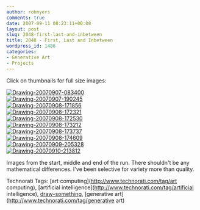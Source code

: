 ```yaml
---
author: robmyers
comments: true
date: 2007-09-11 08:23:11+00:00
layout: post
slug: 2048-first-last-and-inbetween
title: 2048 - First, Last and Inbetween
wordpress_id: 1486
categories:
- Generative Art
- Projects
---
```


Click on thumbnails for full size images:  
  
[![Drawing-20070907-083400](/wp-content/uploads/2007/09/drawing-20070907-083400-tm.jpg)](/wp-content/uploads/2007/09/drawing-20070907-083400.png)  
[![Drawing-20070907-190245](/wp-content/uploads/2007/09/drawing-20070907-190245-tm.jpg)](/wp-content/uploads/2007/09/drawing-20070907-190245.png)  
[![Drawing-20070908-171856](/wp-content/uploads/2007/09/drawing-20070908-171856-tm.jpg)](/wp-content/uploads/2007/09/drawing-20070908-171856.png)  
[![Drawing-20070908-172321](/wp-content/uploads/2007/09/drawing-20070908-172321-tm.jpg)](/wp-content/uploads/2007/09/drawing-20070908-172321.png)  
[![Drawing-20070908-172530](/wp-content/uploads/2007/09/drawing-20070908-172530-tm.jpg)](/wp-content/uploads/2007/09/drawing-20070908-172530.png)  
[![Drawing-20070908-173212](/wp-content/uploads/2007/09/drawing-20070908-173212-tm.jpg)](/wp-content/uploads/2007/09/drawing-20070908-173212.png)  
[![Drawing-20070908-173737](/wp-content/uploads/2007/09/drawing-20070908-173737-tm.jpg)](/wp-content/uploads/2007/09/drawing-20070908-173737.png)  
[![Drawing-20070908-174609](/wp-content/uploads/2007/09/drawing-20070908-174609-tm.jpg)](/wp-content/uploads/2007/09/drawing-20070908-174609.png)  
[![Drawing-20070909-205328](/wp-content/uploads/2007/09/drawing-20070909-205328-tm.jpg)](/wp-content/uploads/2007/09/drawing-20070909-205328.png)  
[![Drawing-20070910-213812](/wp-content/uploads/2007/09/drawing-20070910-213812-tm.jpg)](/wp-content/uploads/2007/09/drawing-20070910-213812.png)  
  
Images from the start, middle and end of the run. There shouldn't be any mathematical differences. I've been selective for variety more than quality.  


Technorati Tags: [art computing](http://www.technorati.com/tag/art computing), [artificial intelligence](http://www.technorati.com/tag/artificial intelligence), [draw-something](http://www.technorati.com/tag/draw-something), [generative art](http://www.technorati.com/tag/generative art)

  


